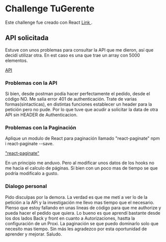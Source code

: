 # Challenge TuGerente

Este challenge fue creado con React [Link ](https://tugerentechallenge.netlify.app/).

## API solicitada

Estuve con unos problemas para consultar la API que me dieron, así que decidí utilizar otra.
En est caso es una que trae un array con 5000 elementos.

[API ](https://jsonplaceholder.typicode.com/photos/)

### Problemas con la API

Si bien, desde postman podía hacer perfectamente el pedido, desde el código NO. Me salía
error 401 de authenticación. Trate de varias formas(sintacticas), en distintas funciones establecer un
header para la petición pero no pude. Por lo que tuve que acudir a solicitar la data de otra API sin
HEADER de Authenticacion.

### Problemas con la Paginación

Aplique un modulo de React para paginación llamado "react-paginate"
npm i react-paginate --save.

["react-paginate" ](https://www.npmjs.com/package/react-paginate)

En un principio me anduvo. Pero al modificar unos datos de los hooks no me hacia el calculo de páginas.
Si bien con un poco mas de tiempo se que podría modificalo a gusto.

### Dialogo personal

Pido disculpas por la demora. La verdad es que me metí a ver lo de la petición a la APi
y la investigación me llevo mas tiempo que el necesario. Pienso que estoy fallando en unas
lineas de código para que me authorize y pueda hacer el pedido que quiera. Lo bueno es que aprendí
bastante desde los dos lados Back y front en cuanto a Autorizaciones, hastta la configuración de un Proxi. La paginación se que puedo dominarlo solo que necesito mas tiempo. Sin más les agradezco por esta oportunidad de
aprender y mejorar. Saludo.
